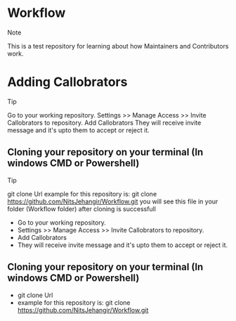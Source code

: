 # Workflow
<!-- [!TIP] [!IMPORTANT] [!WARNING] [!CAUTION]-->
> [!NOTE]
> This is a test repository for learning about how Maintainers and Contributors work.
# Adding Callobrators
> [!TIP]
> Go to your working repository.
> Settings >> Manage Access >> Invite Callobrators to repository.
> Add Callobrators
> They will receive invite message and it's upto them to accept or reject it.

## Cloning your repository on your terminal (In windows CMD or Powershell)
> [!TIP]
> git clone Url 
> example for this repository is: git clone https://github.com/NitsJehangir/Workflow.git
> you will see this file in your folder (Workflow folder) after cloning is successfull

* Go to your working repository.
* Settings >> Manage Access >> Invite Callobrators to repository.
* Add Callobrators
* They will receive invite message and it's upto them to accept or reject it.

## Cloning your repository on your terminal (In windows CMD or Powershell)
* git clone Url 
* example for this repository is: git clone https://github.com/NitsJehangir/Workflow.git
  
